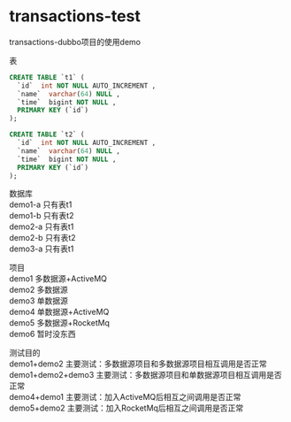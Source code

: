# transactions-test
transactions-dubbo项目的使用demo

表
```sql
CREATE TABLE `t1` (
  `id`  int NOT NULL AUTO_INCREMENT ,
  `name`  varchar(64) NULL ,
  `time`  bigint NOT NULL ,
  PRIMARY KEY (`id`)
);

CREATE TABLE `t2` (
  `id`  int NOT NULL AUTO_INCREMENT ,
  `name`  varchar(64) NULL ,
  `time`  bigint NOT NULL ,
  PRIMARY KEY (`id`)
);
```

数据库</br>
demo1-a  只有表t1</br>
demo1-b  只有表t2</br>
demo2-a  只有表t1</br>
demo2-b  只有表t2</br>
demo3-a  只有表t1</br>

项目</br>
demo1  多数据源+ActiveMQ</br>
demo2  多数据源</br>
demo3  单数据源</br>
demo4  单数据源+ActiveMQ</br>
demo5  多数据源+RocketMq</br>
demo6  暂时没东西</br>

测试目的</br>
demo1+demo2            主要测试：多数据源项目和多数据源项目相互调用是否正常</br>
demo1+demo2+demo3      主要测试：多数据源项目和单数据源项目相互调用是否正常</br>
demo4+demo1            主要测试：加入ActiveMQ后相互之间调用是否正常</br>
demo5+demo2            主要测试：加入RocketMq后相互之间调用是否正常</br>




